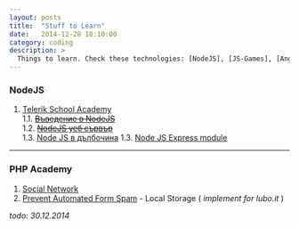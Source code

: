 ```yaml
---
layout: posts
title:  "Stuff to Learn"
date:   2014-12-28 18:10:00
category: coding
description: >
  Things to learn. Check these technologies: [NodeJS], [JS-Games], [AngularJS], [PHP Academy]
---
```


### NodeJS

1. [Telerik School Academy](https://www.youtube.com/playlist?list=PLF4lVL1sPDSmiF3qBNkxOcAQOsGFMJhSd)  
1.1. ~~[Въведение в NodeJS](https://www.youtube.com/watch?v=kqhTrYr0lOw)~~    
1.2. ~~[NodeJS уеб сървър](https://www.youtube.com/watch?v=OQM7HptXBXA)~~  
1.3. [Node JS в дълбочина](https://www.youtube.com/watch?v=qlNz_mrPni0&index=3&list=PLF4lVL1sPDSmiF3qBNkxOcAQOsGFMJhSd) 
1.3. [Node JS Express module](https://www.youtube.com/watch?v=tv3DsYIxU8c)

---

### PHP Academy

1. [Social Network](https://www.youtube.com/playlist?list=PLfdtiltiRHWEGcgVaEZQGoCNN4ye-5Hrc)
2. [Prevent Automated Form Spam](#) - Local Storage ( *implement for lubo.it* )

*todo: 30.12.2014*
